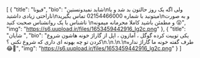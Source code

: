 [
  {
    "title": "فیونا",
    "bio": "شاید نمیدونستین\nولی اگه یک روز حالتون بد شد و یا ناراحتی زیادی داشتید\nمیتونید با شماره 02154466000 تماس بگیرید\nو به صورت ناشناس با یک روانشناس صحبت کنید \nو مطمئن باشید کاملا محرمانه میمونه 😮",
    "img": "https://s6.uupload.ir/files/1653459442916_lg2c.png"
  },
  {
    "title": "شایان ",
    "bio": "یکی توییت کرده گوگل ، آمازون ، اپل از گاراژ خونه هاشون شروع کردن تو چه بهونه ای داری که شروع نکنی ؟\n.\n.\n.\nطرف گفته خونه ما گاراژ نداره😂🤌",
    "img": "https://s6.uupload.ir/files/1653459442916_lg2c.png"
  }
]
